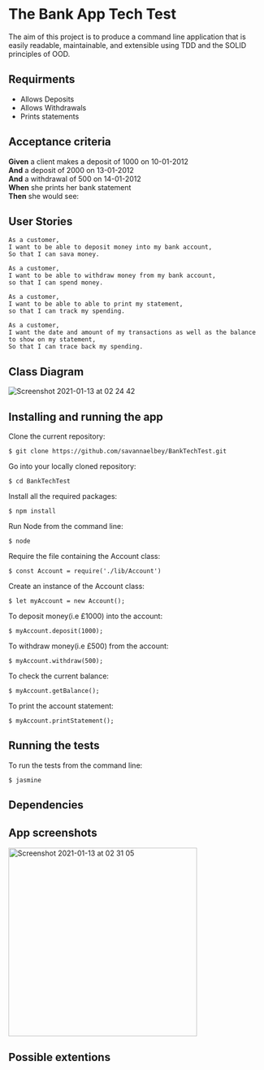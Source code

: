 # The Bank App Tech Test

The aim of this project is to produce a command line application that is easily readable, maintainable, and extensible using TDD and the SOLID principles of OOD. 

## Requirments

* Allows Deposits
* Allows Withdrawals
* Prints statements

## Acceptance criteria

**Given** a client makes a deposit of 1000 on 10-01-2012<br />
**And** a deposit of 2000 on 13-01-2012<br />
**And** a withdrawal of 500 on 14-01-2012<br />
**When** she prints her bank statement<br />
**Then** she would see:


## User Stories

```
As a customer,
I want to be able to deposit money into my bank account,
So that I can sava money.

As a customer,
I want to be able to withdraw money from my bank account,
so that I can spend money.

As a customer,
I want to be able to able to print my statement,
so that I can track my spending.

As a customer,
I want the date and amount of my transactions as well as the balance to show on my statement,
So that I can trace back my spending.
```
## Class Diagram
![Screenshot 2021-01-13 at 02 24 42](https://user-images.githubusercontent.com/71889577/104398378-81484180-5546-11eb-8052-d73f14fee8be.png)


## Installing and running the app
Clone the current repository:
```
$ git clone https://github.com/savannaelbey/BankTechTest.git 
```

Go into your locally cloned repository:
```
$ cd BankTechTest
```
Install all the required packages:
```
$ npm install
``` 
Run Node from the command line:
```
$ node
```
Require the file containing the Account class:
```
$ const Account = require('./lib/Account')
```
Create an instance of the Account class:
```
$ let myAccount = new Account();
```
To deposit money(i.e £1000) into the account:
```
$ myAccount.deposit(1000);
```
To withdraw money(i.e £500) from the account:
```
$ myAccount.withdraw(500);
```
To check the current balance:
```
$ myAccount.getBalance();
```
To print the account statement:
```
$ myAccount.printStatement();
```

## Running the tests
To run the tests from the command line:
```
$ jasmine
```

## Dependencies

## App screenshots
<img width="371" alt="Screenshot 2021-01-13 at 02 31 05" src="https://user-images.githubusercontent.com/71889577/104398830-662a0180-5547-11eb-97a9-83603ed56f8f.png">


## Possible extentions
